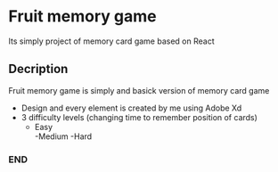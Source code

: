 # Fruit memory game

Its simply project of memory card game based on React

## Decription

Fruit memory game is simply and basick version of memory card game
- Design and every element is created by me
using Adobe Xd
- 3 difficulty levels (changing time to remember position of cards)
	- Easy  
	-Medium
	-Hard
### END
